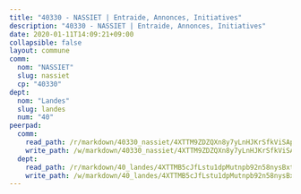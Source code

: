 ```yaml
---
title: "40330 - NASSIET | Entraide, Annonces, Initiatives"
description: "40330 - NASSIET | Entraide, Annonces, Initiatives"
date: 2020-01-11T14:09:21+09:00
collapsible: false
layout: commune
comm:
  nom: "NASSIET"
  slug: nassiet
  cp: "40330"
dept:
  nom: "Landes"
  slug: landes
  num: "40"
peerpad:
  comm:
    read_path: /r/markdown/40330_nassiet/4XTTM9ZDZQXn8y7yLnHJKrSfkViSAp7G28AN4DjooKWuHyKyo
    write_path: /w/markdown/40330_nassiet/4XTTM9ZDZQXn8y7yLnHJKrSfkViSAp7G28AN4DjooKWuHyKyo-K3TgUFBUN5cU2C8pbyS3dYywmsP9AWgxVtyCs6e9RSzN3DWvbjLQfnc8WXKwKmRVwQfG82TCK2oPdWJ7MSBfjZTeqhSq9YhTAvSNFtVg6uKYb3SG8pUcWdV7YW7wazHXn3rswRwT
  dept:
    read_path: /r/markdown/40_landes/4XTTMB5cJfLstu1dpMutnpb92n58nysBxt2LvNHp8iFa2he7h
    write_path: /w/markdown/40_landes/4XTTMB5cJfLstu1dpMutnpb92n58nysBxt2LvNHp8iFa2he7h-K3TgUvrqNj5GqBsxRXbDQxXTucun7uHSVZWT5C8CgQNaESTTE4cfR63JCubPGiKkKruc9dwpRJsb8aWPbJoGCdC5JVr33cPSqpb1rkjpoPrBPEdrj3zMya2yHWSYgr5GG1nyDstK
---
```


